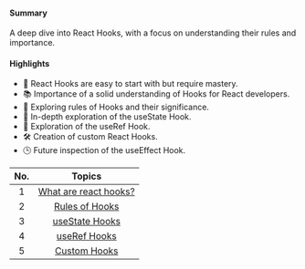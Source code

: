 #### Summary

A deep dive into React Hooks, with a focus on understanding their rules and importance.

#### Highlights

- 🧩 React Hooks are easy to start with but require mastery.
- 📚 Importance of a solid understanding of Hooks for React developers.
- 📖 Exploring rules of Hooks and their significance.
- 🧬 In-depth exploration of the useState Hook.
- 📌 Exploration of the useRef Hook.
- 🛠️ Creation of custom React Hooks.
- 🕒 Future inspection of the useEffect Hook.

| **No.** |                     **Topics**                      |
| :-----: | :-------------------------------------------------: |
|    1    | [What are react hooks? ](./What_are_react_hooks.md) |
|    2    |     [Rules of Hooks ](./Rules%20of%20Hooks.md)      |
|    3    |       [useState Hooks ](./useState%20Hook.md)       |
|    4    |         [useRef Hooks ](./useRef%20Hook.md)         |
|    5    |         [Custom Hooks ](./custom%20hook.md)         |
